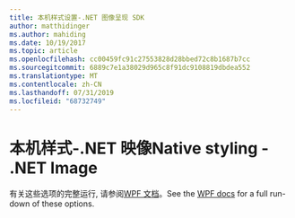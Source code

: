 ```yaml
---
title: 本机样式设置-.NET 图像呈现 SDK
author: matthidinger
ms.author: mahiding
ms.date: 10/19/2017
ms.topic: article
ms.openlocfilehash: cc00459fc91c27553828d28bbed72c8b1687b7cc
ms.sourcegitcommit: 6889c7e1a38029d965c8f91dc9108819dbdea552
ms.translationtype: MT
ms.contentlocale: zh-CN
ms.lasthandoff: 07/31/2019
ms.locfileid: "68732749"
---
```

# <a name="native-styling---net-image"></a><span data-ttu-id="4805b-102">本机样式-.NET 映像</span><span class="sxs-lookup"><span data-stu-id="4805b-102">Native styling - .NET Image</span></span>

<span data-ttu-id="4805b-103">有关这些选项的完整运行, 请参阅[WPF 文档](../net-wpf/getting-started.md)。</span><span class="sxs-lookup"><span data-stu-id="4805b-103">See the [WPF docs](../net-wpf/getting-started.md) for a full run-down of these options.</span></span>